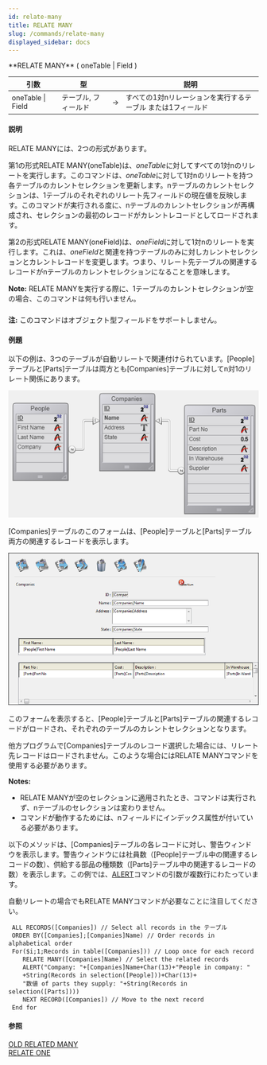 ```yaml
---
id: relate-many
title: RELATE MANY
slug: /commands/relate-many
displayed_sidebar: docs
---
```


<!--REF #_command_.RELATE MANY.Syntax-->**RELATE MANY** ( oneTable | Field )<!-- END REF-->
<!--REF #_command_.RELATE MANY.Params-->
| 引数 | 型 |  | 説明 |
| --- | --- | --- | --- |
| oneTable &#124; Field | テーブル, フィールド | &rarr; | すべての1対nリレーションを実行するテーブル または1フィールド |

<!-- END REF-->

#### 説明 

<!--REF #_command_.RELATE MANY.Summary-->RELATE MANYには、2つの形式があります。<!-- END REF-->

第1の形式RELATE MANY(oneTable)は、*oneTable*に対してすべての1対nのリレートを実行します。このコマンドは、*oneTable*に対して1対nのリレートを持つ各テーブルのカレントセレクションを更新します。nテーブルのカレントセレクションは、1テーブルのそれぞれのリレート先フィールドの現在値を反映します。このコマンドが実行される度に、nテーブルのカレントセレクションが再構成され、セレクションの最初のレコードがカレントレコードとしてロードされます。

第2の形式RELATE MANY(oneField)は、*oneField*に対して1対nのリレートを実行します。これは、*oneField*と関連を持つテーブルのみに対しカレントセレクションとカレントレコードを変更します。つまり、リレート先テーブルの関連するレコードがnテーブルのカレントセレクションになることを意味します。

**Note:** RELATE MANYを実行する際に、1テーブルのカレントセレクションが空の場合、このコマンドは何も行いません。

##### 

**注:** このコマンドはオブジェクト型フィールドをサポートしません。

#### 例題 

以下の例は、3つのテーブルが自動リレートで関連付けられています。\[People\]テーブルと\[Parts\]テーブルは両方とも\[Companies\]テーブルに対してn対1のリレート関係にあります。

![](../assets/en/commands/pict2286855.fr.png)

  
\[Companies\]テーブルのこのフォームは、\[People\]テーブルと\[Parts\]テーブル両方の関連するレコードを表示します。

![](../assets/en/commands/pict2287703.fr.png)

このフォームを表示すると、\[People\]テーブルと\[Parts\]テーブルの関連するレコードがロードされ、それぞれのテーブルのカレントセレクションとなります。

他方プログラムで\[Companies\]テーブルのレコード選択した場合には、リレート先レコードはロードされません。このような場合にはRELATE MANYコマンドを使用する必要があります。

**Notes:**  

* RELATE MANYが空のセレクションに適用されたとき、コマンドは実行されず、nテーブルのセレクションは変わりません。
* コマンドが動作するためには、nフィールドにインデックス属性が付いている必要があります。

以下のメソッドは、\[Companies\]テーブルの各レコードに対し、警告ウィンドウを表示します。警告ウィンドウには社員数（\[People\]テーブル中の関連するレコードの数）、供給する部品の種類数（\[Parts\]テーブル中の関連するレコードの数）を表示します。この例では、[ALERT](alert.md "ALERT")コマンドの引数が複数行にわたっています。

自動リレートの場合でもRELATE MANYコマンドが必要なことに注目してください。

```4d
 ALL RECORDS([Companies]) // Select all records in the テーブル
 ORDER BY([Companies];[Companies]Name) // Order records in alphabetical order
 For($i;1;Records in table([Companies])) // Loop once for each record
    RELATE MANY([Companies]Name) // Select the related records
    ALERT("Company: "+[Companies]Name+Char(13)+"People in company: "
    +String(Records in selection([People]))+Char(13)+
    "数値 of parts they supply: "+String(Records in selection([Parts])))
    NEXT RECORD([Companies]) // Move to the next record
 End for
```

#### 参照 

[OLD RELATED MANY](old-related-many.md)  
[RELATE ONE](relate-one.md)  